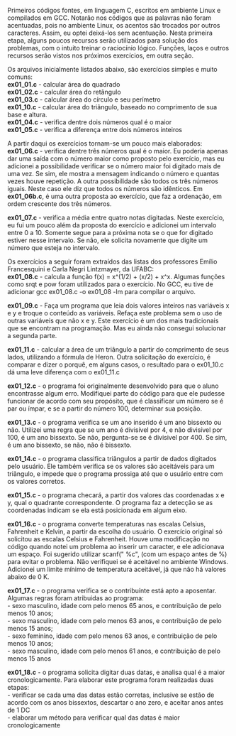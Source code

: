 Primeiros códigos fontes, em linguagem C, escritos em ambiente Linux e compilados em GCC. Notarão nos códigos que as palavras não foram acentuadas, pois no ambiente Linux, os acentos são trocados por outros caracteres. Assim, eu optei deixá-los sem acentuação. 
Nesta primeira etapa, alguns poucos recursos serão utilizados para solução dos problemas, com o intuito treinar o raciocínio lógico. Funções, laços e outros recursos serão vistos nos próximos exercícios, em outra seção.
<p>
Os arquivos inicialmente listados abaixo, são exercícios simples e muito comuns:<br>
<b>ex01_01.c</b> - calcular área do quadrado<br>
<b>ex01_02.c</b> - calcular área do retângulo<br>
<b>ex01_03.c</b> - calcular área do círculo e seu perímetro<br>
<b>ex01_10.c</b> - calcular área do triãngulo, baseado no comprimento de sua base e altura.<br>  
<b>ex01_04.c</b> - verifica dentre dois números qual é o maior<br>
<b>ex01_05.c</b> - verifica a diferença entre dois números inteiros
<p>
A partir daqui os exercícios tornam-se um pouco mais elaborados:<br>  
<b>ex01_06.c</b> - verifica dentre três números qual é o maior. Eu poderia apenas dar uma saída com o número maior como proposto pelo exercício, mas eu adicionei a possibilidade verificar se o número maior foi digitado mais de uma vez. Se sim, ele mostra a mensagem indicando o número e quantas vezes houve repetição. A outra possibilidade são todos os três números iguais. Neste caso ele diz que todos os números são idênticos. Em <b>ex01_06b.c</b>, é uma outra proposta ao exercício, que faz a ordenação, em ordem crescente dos três números.
<p>
<b>ex01_07.c</b> - verifica a média entre quatro notas digitadas. Neste exercício, eu fui um pouco além da proposta do exercício e adicionei um intervalo entre 0 a 10. Somente segue para a próxima nota se o que for digitado estiver nesse intervalo. Se não, ele solicita novamente que digite um número que esteja no intervalo.<br>
<p>
Os exercícios a seguir foram extraídos das listas dos professores Emílio Francesquini e Carla Negri Lintzmayer, da UFABC:<br>
<b>ex01_08.c</b> - calcula a função f(x) = x^(1/2) + (x/2) + x^x. Algumas funções como srqt e pow foram utilizados para o exercício. No GCC, eu tive de adicionar gcc ex01_08.c -o ex01_08 -lm para compilar o arquivo.
<p>
<b>ex01_09.c</b> - Faça um programa que leia dois valores inteiros nas variáveis x e y e
troque o conteúdo as variáveis. Refaça este problema sem o uso de outras variáveis que não x e y. Este exercício é um dos mais tradicionais que se encontram na programação. Mas eu ainda não consegui solucionar a segunda parte.
<p>
<b>ex01_11.c</b> - calcular a área de um triângulo a partir do comprimento de seus lados, utilizando a fórmula de Heron. Outra solicitação do exercício, é comparar e dizer o porquê, em alguns casos, o resultado para o ex01_10.c dá uma leve diferença com o ex01_11.c
<p>
<b>ex01_12.c</b> - o programa foi originalmente desenvolvido para que o aluno encontrasse algum erro. Modifiquei parte do código para que ele pudesse funcionar de acordo com seu propósito, que é classificar um número se é par ou ímpar, e se a partir do número 100, determinar sua posição.
<p>
<b>ex01_13.c</b> - o programa verifica se um ano inserido é um ano bissexto ou não. Utilizei uma regra que se um ano é divisível por 4, e não divisível por 100, é um ano bissexto. Se não, pergunta-se se é divisivel por 400. Se sim, é um ano bissexto, se não, não é bissexto.
<p>
<b>ex01_14.c</b> - o programa classifica triângulos a partir de dados digitados pelo usuário. Ele também verifica se os valores são aceitáveis para um triãngulo, e impede que o programa prossiga até que o usuário entre com os valores corretos.
<p>
<b>ex01_15.c</b> - o programa checará, a partir dos valores das coordenadas x e y, qual o quadrante correspondente. O programa faz a detecção se as coordenadas indicam se ela está posicionada em algum eixo.
<p>
<b>ex01_16.c</b> - o programa converte temperaturas nas escalas Celsius, Fahrenheit e Kelvin, a partir da escolha do usuário. O exercício original só solicitou as escalas Celsius e Fahrenheit. Houve uma modificação no código quando notei um problema ao inserir um caracter, e ele adicionava um espaço. Foi sugerido utilizar scanf(" %c", (com um espaço antes de %) para evitar o problema. Não verifiquei se é aceitável no ambiente Windows. Adicionei um limite mínimo de temperatura aceitável, já que não há valores abaixo de 0 K.
<p>
<b>ex01_17.c</b> - o programa verifica se o contribuínte está apto a aposentar. Algumas regras foram atribuidas ao programa: <br>
- sexo masculino, idade com pelo menos 65 anos, e contribuição de pelo menos 10 anos;<br>
- sexo masculino, idade com pelo menos 63 anos, e contribuição de pelo menos 15 anos;<br>
- sexo feminino, idade com pelo menos 63 anos, e contribuição de pelo menos 10 anos;<br>
- sexo masculino, idade com pelo menos 61 anos, e contribuição de pelo menos 15 anos
<p>
<b>ex01_18.c</b> - o programa solicita digitar duas datas, e analisa qual é a maior cronologicamente. Para elaborar este programa foram realizadas duas etapas: <br>
- verificar se cada uma das datas estão corretas, inclusive se estão de acordo com os anos bissextos, descartar o ano zero, e aceitar anos antes de 1 DC<br>
- elaborar um método para verificar qual das datas é maior cronologicamente
